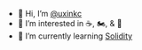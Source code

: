 - 👋 Hi, I’m [@uxinkc](https://twitter.com/uxinkc)
- 👀 I’m interested in :coffee:, :motorcycle:, & :tumbler_glass:
- 🌱 I’m currently learning [Solidity](https://soliditylang.org/)


<!---
uxinkc/uxinkc is a ✨ special ✨ repository because its `README.md` (this file) appears on your GitHub profile.
You can click the Preview link to take a look at your changes.
--->
